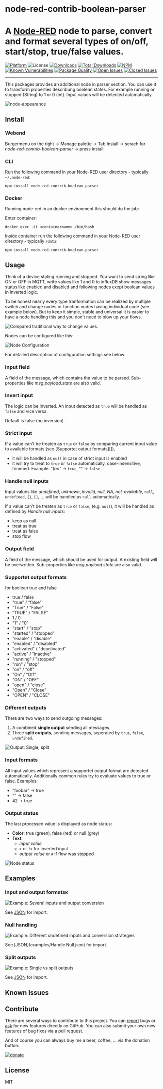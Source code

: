 node-red-contrib-boolean-parser
==============================

# A [Node-RED](http://nodered.org) node to parse, convert and format several types of on/off, start/stop, true/false values.

[![Platform](https://img.shields.io/badge/platform-Node--RED-blue)](https://nodered.org)
![License](https://img.shields.io/github/license/simonbuttazzi/node-red-contrib-boolean-parser.svg)
[![Downloads](https://img.shields.io/npm/dm/node-red-contrib-boolean-parser.svg)](https://www.npmjs.com/package/node-red-contrib-boolean-parser)
[![Total Downloads](https://img.shields.io/npm/dt/node-red-contrib-boolean-parser.svg)](https://www.npmjs.com/package/node-red-contrib-boolean-parser)
[![NPM](https://img.shields.io/npm/v/node-red-contrib-boolean-parser?logo=npm)](https://www.npmjs.org/package/node-red-contrib-boolean-parser)
[![Known Vulnerabilities](https://snyk.io/test/npm/node-red-contrib-boolean-parser/badge.svg)](https://snyk.io/test/npm/node-red-contrib-boolean-parser)
[![Package Quality](http://npm.packagequality.com/shield/node-red-contrib-boolean-parser.png)](http://packagequality.com/#?package=node-red-contrib-boolean-parser)
[![Open Issues](https://img.shields.io/github/issues-raw/simonbuttazzi/node-red-contrib-boolean-parser.svg)](https://github.com/simonbuttazzi/node-red-boolean-parser/issues)
[![Closed Issues](https://img.shields.io/github/issues-closed-raw/simonbuttazzi/node-red-contrib-boolean-parser.svg)](https://github.com/simonbuttazzi/node-red-contrib-boolean-parser/issues?q=is%3Aissue+is%3Aclosed)

---
This packages provides an additional node in parser section. You can use it to transform properties describung boolean states. For example running or stopped (String) to 1 or 0 (int). Input values will be detected automatically.

![node-appearance](assets/node-boolean-parser.png "Node appearance")

## Install

### Webend

Burgermenu on the right -> Manage palette -> Tab Install -> serach for  _node-red-contrib-boolean-parser_ -> press install

### CLI
Run the following command in your Node-RED user directory - typically `~/.node-red`:

```
npm install node-red-contrib-boolean-parser
```

### Docker

Running node-red in an docker environment this should do the job:

Enter container:

```
docker exec -it <containername> /bin/bash
```
Inside container run the following command in your Node-RED user directory - typically `/data`:

```
npm install node-red-contrib-boolean-parser
```

## Usage

Think of a device stating running and stopped. You want to send string like ON or OFF in MQTT, write values like 1 and 0 to influxDB show messages status like enabled and disabled and following nodes exept boolean values in inverted logic.
 
To be honest nearly every type tranformation can be realized by multiple switch and change nodes or function nodes having individual code (see example below). But to keep it simple, stable and universal it is easier to have a node handling this and you don't need to blow up your flows.

![Compared traditional way to change values.](assets/example-compare-traditional-way.png "Compared traditional way to change values.")

Nodes can be configured like this:

![Node Configuration](assets/node-config.png "Node Configuration")

For detailed description of configuration settings see below.

### Input field

A field of the message, which contains the value to be parsed. Sub-properties like _msg.payload.state_ are also valid. 

### Invert input

The logic can be inverted. An input detected as `true` will be handled as `false` and vice versa.

Default is false (no inversion).

### Strict input

If a value can't be treaten as `true` or `false` by comparing current input value to available formats 
(see [Supportet output formats][]),  

* it will be handled as `null` in case of strict input is enabled
* it will try to treat to `true` or `false` automatically, case-insensitive, trimmed. Example: "_foo_" -> `true`, "" -> `false`

### Handle null inputs

Input values like _undefined_, _unknown_, _invalid_, _null_, _NA_, _not-available_, `null`, `undefined`, `{}`, `[]`, ... will be handled as `null` automatically.

If a value can't be treaten as `true` or `false`, (e.g. `null`), it will be handled as defined by _Handle null inputs_:

* keep as null
* treat as true
* treat as false
* stop flow
 
### Output field

A field of the message, which should be used for output. A existing field will be overwritten. Sub-properties like _msg.payload.state_ are also valid.

### Supportet output formats
for boolean true and false

* true / false
* "true" / "false"
* "True" / "False"
* "TRUE" / "FALSE"
* 1 / 0
* "1" / "0"
* "start" / "stop"
* "started" / "stopped"
* "enable" / "disable"
* "enabled" / "disabled"
* "activated" / "deactivated"
* "active" / "inactive"
* "running" / "stopped"
* "run" / "stop"
* "on" / "off"
* "On" / "Off"
* "ON" / "OFF"
* "open" / "close"
* "Open" / "Close"
* "OPEN" / "CLOSE"

### Different outputs

There are two ways to send outgoing messages:

1. A combined **single output** sending all messages.
2. Three **split outputs**, sending messages, seperated by `true`, `false`, `undefined`.

![Output: Single, split](assets/node-single-seperated-outputs.png "Output: Single, split")

### Input formats

All input values which represent a supportet output format are detected automatically. Additionally common rules try to evaluate values to true or false. Examples:

* "foobar" -> true
* "" -> false
* 42 -> true

### Output status

The last processed value is displayed as node status:

* **Color**: true (green), false (red) or null (grey)
* **Text**:
  * _input value_
  * `>` or `!>` for inverted input
  * _output value_ or `#` if flow was stopped

![Node status](assets/node-status.png "Node status")

## Examples

### Input and output formatsĸ

![Example: Several inputs and output conversion](assets/example-conversion.png "Example: Several inputs and output conversion")

See [JSON](examples/conversion.json) for import.

### Null handling

![Example: Different undefined inputs and conversion strategies](assets/example-null-handling.png "Example: Different undefined inputs and conversion strategies")

See [JSON](examples/Handle Null.json) for import.

### Split outputs

![Example: Single vs split outputs](assets/example-single-split-output.png "Example: Single vs split outputs")

See [JSON](examples/single-split-output.json) for import.

## Known Issues



## Contribute

There are several ways to contribute to this project. You can [report](https://github.com/SimonButtazzi/node-red-contrib-boolean-parser/issues) bugs or [ask](https://github.com/SimonButtazzi/node-red-contrib-boolean-parser/issues) for new features directly on GitHub.
You can also submit your own new features of bug fixes via a [pull request](https://github.com/SimonButtazzi/node-red-contrib-boolean-parser/issueshttps://github.com/SimonButtazzi/node-red-contrib-boolean-parser/pr).

And of course you can always buy me a beer, coffee, ... via the donation button:

[![donate](https://img.shields.io/badge/donate-PayPal-blue.svg "donate via Paypal")](https://www.paypal.com/cgi-bin/webscr?cmd=_donations&business=simon%2ebuttazzi%40gmail%2ecom&lc=US&no_note=0&currency_code=EUR&bn=PP%2dDonationsBF%3abtn_donate_LG%2egif%3aNonHostedGuest)

## License

[MIT](LICENSE.md)